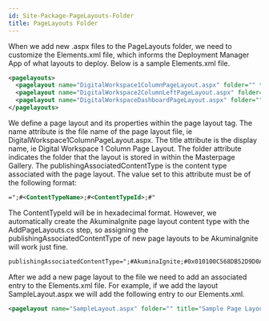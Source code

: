 ```yaml
---
id: Site-Package-PageLayouts-Folder
title: PageLayouts Folder
---
```


When we add new .aspx files to the PageLayouts folder, we need to customize the Elements.xml file, which informs the Deployment Manager App of what layouts to deploy. Below is a sample Elements.xml file.
```xml
<pagelayouts>
  <pagelayout name="DigitalWorkspace1ColumnPageLayout.aspx" folder="" title="Digital   Workspace 1 Column Page Layout" publishingAssociatedContentType=";#AkuminaIgnite;#0x010100C568DB52D9D0A14D9B2FDCC96666E9F2007948130EC3DB064584E219954237AF39002C646921DEB14195B1E318F903889C55;#" />
  <pagelayout name="DigitalWorkspace2ColumnLeftPageLayout.aspx" folder="" title="Digital Workspace 2 Column Left Page Layout" publishingAssociatedContentType=";#AkuminaIgnite;#0x010100C568DB52D9D0A14D9B2FDCC96666E9F2007948130EC3DB064584E219954237AF39002C646921DEB14195B1E318F903889C55;#" />
  <pagelayout name="DigitalWorkspaceDashboardPageLayout.aspx" folder="" title="Digital Workspace Dashboard Layout" publishingAssociatedContentType=";#AkuminaIgnite;#0x010100C568DB52D9D0A14D9B2FDCC96666E9F2007948130EC3DB064584E219954237AF39002C646921DEB14195B1E318F903889C55;#" />
</pagelayouts>
```
We define a page layout and its properties within the page layout tag. The name attribute is the file name of the page layout file, ie DigitalWorkspace1ColumnPageLayout.aspx. The title attribute is the display name, ie Digital Workspace 1 Column Page Layout. The folder attribute indicates the folder that the layout is stored in within the Masterpage Gallery. The publishingAssociatedContentType is the content type associated with the page layout. The value set to this attribute must be of the following format:
```xml
=";#<ContentTypeName>;#<ContentTypeId>;#"
```
The ContentTypeId will be in hexadecimal format.
However, we automatically create the AkuminaIgnite page layout content type with the AddPageLayouts.cs step, so assigning the publishingAssociatedContentType of new page layouts to be AkuminaIgnite will work just fine.
```xml
publishingAssociatedContentType=";#AkuminaIgnite;#0x010100C568DB52D9D0A14D9B2FDCC96666E9F2007948130EC3DB064584E219954237AF39002C646921DEB14195B1E318F903889C55;#"
```
After we add a new page layout to the file we need to add an associated entry to the Elements.xml file. For example, if we add the layout SampleLayout.aspx we will add the following entry to our Elements.xml.
```xml
<pagelayout name="SampleLayout.aspx" folder="" title="Sample Page Layout" publishingAssociatedContentType=";#AkuminaIgnite;#0x010100C568DB52D9D0A14D9B2FDCC96666E9F2007948130EC3DB064584E219954237AF39002C646921DEB14195B1E318F903889C55;#" />
```